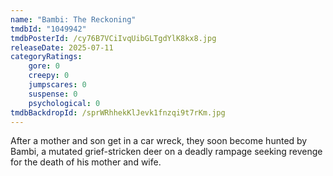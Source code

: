 ```yaml
---
name: "Bambi: The Reckoning"
tmdbId: "1049942"
tmdbPosterId: /cy76B7VCiIvqUibGLTgdYlK8kx8.jpg
releaseDate: 2025-07-11
categoryRatings:
    gore: 0
    creepy: 0
    jumpscares: 0
    suspense: 0
    psychological: 0
tmdbBackdropId: /sprWRhhekKlJevk1fnzqi9t7rKm.jpg
---
```

After a mother and son get in a car wreck, they soon become hunted by Bambi, a mutated grief-stricken deer on a deadly rampage seeking revenge for the death of his mother and wife.
